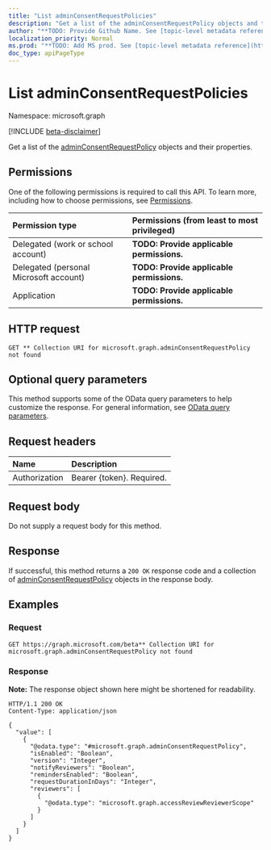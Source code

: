 ```yaml
---
title: "List adminConsentRequestPolicies"
description: "Get a list of the adminConsentRequestPolicy objects and their properties."
author: "**TODO: Provide Github Name. See [topic-level metadata reference](https://msgo.azurewebsites.net/add/document/guidelines/metadata.html#topic-level-metadata)**"
localization_priority: Normal
ms.prod: "**TODO: Add MS prod. See [topic-level metadata reference](https://msgo.azurewebsites.net/add/document/guidelines/metadata.html#topic-level-metadata)**"
doc_type: apiPageType
---
```


# List adminConsentRequestPolicies
Namespace: microsoft.graph

[!INCLUDE [beta-disclaimer](../../includes/beta-disclaimer.md)]

Get a list of the [adminConsentRequestPolicy](../resources/adminconsentrequestpolicy.md) objects and their properties.

## Permissions
One of the following permissions is required to call this API. To learn more, including how to choose permissions, see [Permissions](/graph/permissions-reference).

|Permission type|Permissions (from least to most privileged)|
|:---|:---|
|Delegated (work or school account)|**TODO: Provide applicable permissions.**|
|Delegated (personal Microsoft account)|**TODO: Provide applicable permissions.**|
|Application|**TODO: Provide applicable permissions.**|

## HTTP request

<!-- {
  "blockType": "ignored"
}
-->
``` http
GET ** Collection URI for microsoft.graph.adminConsentRequestPolicy not found
```

## Optional query parameters
This method supports some of the OData query parameters to help customize the response. For general information, see [OData query parameters](/graph/query-parameters).

## Request headers
|Name|Description|
|:---|:---|
|Authorization|Bearer {token}. Required.|

## Request body
Do not supply a request body for this method.

## Response

If successful, this method returns a `200 OK` response code and a collection of [adminConsentRequestPolicy](../resources/adminconsentrequestpolicy.md) objects in the response body.

## Examples

### Request
<!-- {
  "blockType": "request",
  "name": "list_adminconsentrequestpolicy"
}
-->
``` http
GET https://graph.microsoft.com/beta** Collection URI for microsoft.graph.adminConsentRequestPolicy not found
```


### Response
**Note:** The response object shown here might be shortened for readability.
<!-- {
  "blockType": "response",
  "truncated": true,
  "@odata.type": "Collection(microsoft.graph.adminConsentRequestPolicy)"
}
-->
``` http
HTTP/1.1 200 OK
Content-Type: application/json

{
  "value": [
    {
      "@odata.type": "#microsoft.graph.adminConsentRequestPolicy",
      "isEnabled": "Boolean",
      "version": "Integer",
      "notifyReviewers": "Boolean",
      "remindersEnabled": "Boolean",
      "requestDurationInDays": "Integer",
      "reviewers": [
        {
          "@odata.type": "microsoft.graph.accessReviewReviewerScope"
        }
      ]
    }
  ]
}
```

